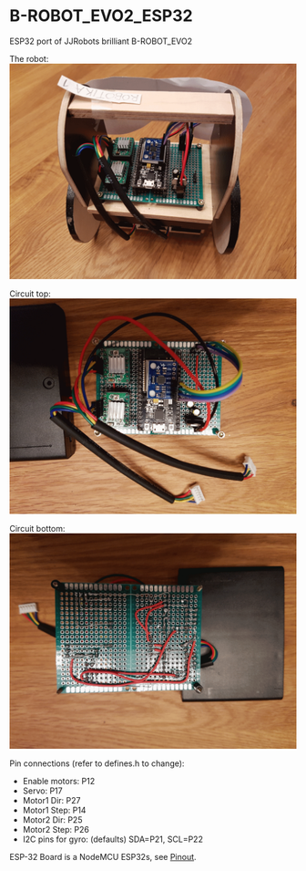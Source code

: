 # B-ROBOT_EVO2_ESP32
ESP32 port of JJRobots brilliant B-ROBOT_EVO2

The robot:
![Robot](assets/Robot.png)

Circuit top:
![Circuit Top](assets/CircuitTop.png)

Circuit bottom:
![Circuit Bottom](assets/CircuitBottom.png)


Pin connections (refer to defines.h to change):
* Enable motors: P12
* Servo: P17
* Motor1 Dir: P27
* Motor1 Step: P14
* Motor2 Dir: P25
* Motor2 Step: P26
* I2C pins for gyro: (defaults) SDA=P21, SCL=P22

ESP-32 Board is a NodeMCU ESP32s, see [Pinout](http://esp32.net/images/Ai-Thinker/NodeMCU-32S/Ai-Thinker_NodeMCU-32S_DiagramPinout.png).

